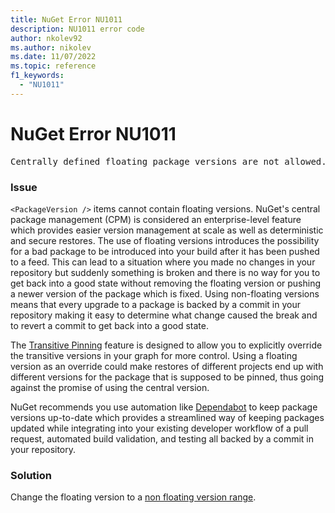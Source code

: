 ```yaml
---
title: NuGet Error NU1011
description: NU1011 error code
author: nkolev92
ms.author: nikolev
ms.date: 11/07/2022
ms.topic: reference
f1_keywords: 
  - "NU1011"
---
```


# NuGet Error NU1011

<pre>Centrally defined floating package versions are not allowed.</pre>

### Issue

`<PackageVersion />` items cannot contain floating versions.  NuGet's central package management (CPM) is considered an enterprise-level feature which provides easier version
management at scale as well as deterministic and secure restores.  The use of floating versions introduces the possibility for a bad package to be introduced into your build
after it has been pushed to a feed.  This can lead to a situation where you made no changes in your repository but suddenly something is broken and there is no way for you to
get back into a good state without removing the floating version or pushing a newer version of the package which is fixed.  Using non-floating versions means that every upgrade
to a package is backed by a commit in your repository making it easy to determine what change caused the break and to revert a commit to get back into a good state.

The [Transitive Pinning](../../consume-packages/Central-Package-Management.md#transitive-pinning) feature is designed to allow you to explicitly override the transitive versions in your graph for more control. Using a floating version as an override could make restores of different projects end up with different versions for the package that is supposed to be pinned, thus going against the promise of using the central version.

NuGet recommends you use automation like [Dependabot](https://docs.github.com/code-security/dependabot/working-with-dependabot) to keep package versions up-to-date which provides
a streamlined way of keeping packages updated while integrating into your existing developer workflow of a pull request, automated build validation, and testing all backed by a
commit in your repository.


### Solution

Change the floating version to a [non floating version range](../../concepts/Package-Versioning.md#version-ranges).
